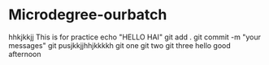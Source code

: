 # Microdegree-ourbatch
hhkjkkjj
This is for practice
echo "HELLO HAI"
git add .
git commit -m "your messages"
git pusjkkjjhhjkkkkh
git one
git two
git three
hello good afternoon
